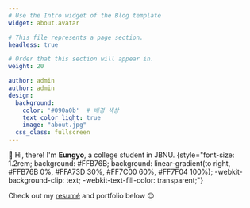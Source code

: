 ```yaml
---
# Use the Intro widget of the Blog template
widget: about.avatar

# This file represents a page section.
headless: true

# Order that this section will appear in.
weight: 20

author: admin
author: admin
design:
  background:
    color: '#090a0b'  # 배경 색상
    text_color_light: true
    image: "about.jpg"
  css_class: fullscreen
---
```


👋 Hi, there! I'm **Eungyo**, a college student in JBNU.
{style="font-size: 1.2rem; background: #FFB76B; background: linear-gradient(to right, #FFB76B 0%, #FFA73D 30%, #FF7C00 60%, #FF7F04 100%); -webkit-background-clip: text; -webkit-text-fill-color: transparent;"}

Check out my [resumé](/about/) and portfolio below 😍
